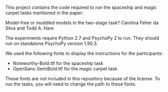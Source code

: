 This project contains the code required to run the spaceship and magic carpet tasks mentioned in the paper:

Model-free or muddled models in the two-stage task?
Carolina Feher da Silva and Todd A. Hare

The experiments require Python 2.7 and PsychoPy 2 to run.
They should run on standalone PsychoPy version 1.90.3.

We used the following fonts to display the instructions for the participants:
* Noteworthy-Bold.ttf for the spaceship task
* OpenSans-SemiBold.ttf for the magic carpet task

These fonts are not included in this repository because of the license.
To run the tasks, you will need to change the path to these fonts.
